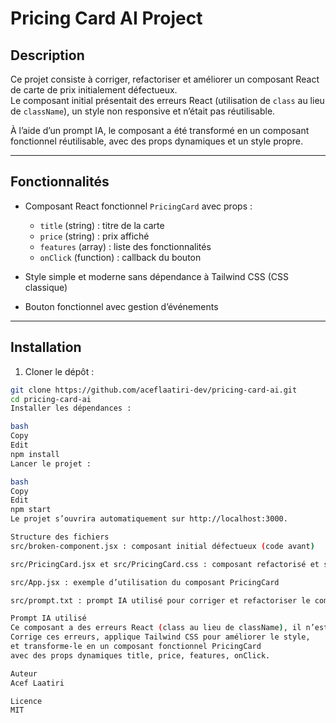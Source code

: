 # Pricing Card AI Project

## Description

Ce projet consiste à corriger, refactoriser et améliorer un composant React de carte de prix initialement défectueux.  
Le composant initial présentait des erreurs React (utilisation de `class` au lieu de `className`), un style non responsive et n’était pas réutilisable.

À l’aide d’un prompt IA, le composant a été transformé en un composant fonctionnel réutilisable, avec des props dynamiques et un style propre.

---

## Fonctionnalités

- Composant React fonctionnel `PricingCard` avec props :
  - `title` (string) : titre de la carte
  - `price` (string) : prix affiché
  - `features` (array) : liste des fonctionnalités
  - `onClick` (function) : callback du bouton

- Style simple et moderne sans dépendance à Tailwind CSS (CSS classique)

- Bouton fonctionnel avec gestion d’événements

---

## Installation

1. Cloner le dépôt :

```bash
git clone https://github.com/aceflaatiri-dev/pricing-card-ai.git
cd pricing-card-ai
Installer les dépendances :

bash
Copy
Edit
npm install
Lancer le projet :

bash
Copy
Edit
npm start
Le projet s’ouvrira automatiquement sur http://localhost:3000.

Structure des fichiers
src/broken-component.jsx : composant initial défectueux (code avant)

src/PricingCard.jsx et src/PricingCard.css : composant refactorisé et stylé (code après)

src/App.jsx : exemple d’utilisation du composant PricingCard

src/prompt.txt : prompt IA utilisé pour corriger et refactoriser le composant

Prompt IA utilisé
Ce composant a des erreurs React (class au lieu de className), il n’est pas responsive, pas réutilisable.
Corrige ces erreurs, applique Tailwind CSS pour améliorer le style,
et transforme-le en un composant fonctionnel PricingCard
avec des props dynamiques title, price, features, onClick.

Auteur
Acef Laatiri

Licence
MIT
